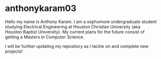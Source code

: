 # anthonykaram03
Hello my name is Anthony Karam. I am a sophomore undergraduate student studying Electrical Engineering at Houston Christian University (aka Houston Baptist University). 
My current plans for the future consist of getting a Masters in Computer Science.

I will be further updating my repository as I tackle on and complete new projects!
